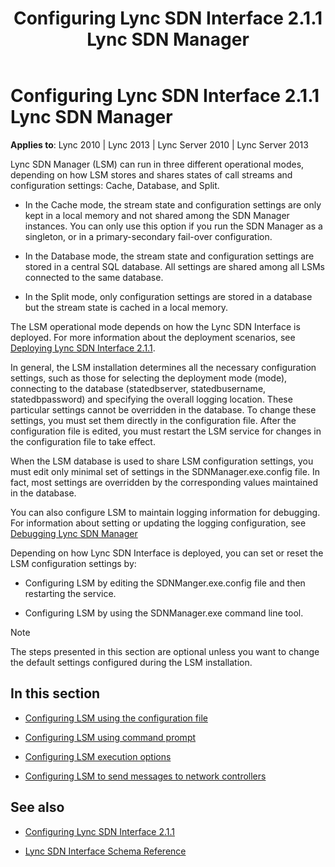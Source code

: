 ﻿---
title: Configuring Lync SDN Interface 2.1.1 Lync SDN Manager
TOCTitle: Configuring Lync SDN Interface 2.1.1 Lync SDN Manager
ms:assetid: e66f9787-ab6b-4a77-8895-0ae39a3a5ee1
ms:mtpsurl: https://msdn.microsoft.com/en-us/library/Dn785209(v=office.15)
ms:contentKeyID: 62952687
ms.date: 02/16/2015
mtps_version: v=office.15
---

# Configuring Lync SDN Interface 2.1.1 Lync SDN Manager


**Applies to**: Lync 2010 | Lync 2013 | Lync Server 2010 | Lync Server 2013

Lync SDN Manager (LSM) can run in three different operational modes, depending on how LSM stores and shares states of call streams and configuration settings: Cache, Database, and Split.

  - In the Cache mode, the stream state and configuration settings are only kept in a local memory and not shared among the SDN Manager instances. You can only use this option if you run the SDN Manager as a singleton, or in a primary-secondary fail-over configuration.

  - In the Database mode, the stream state and configuration settings are stored in a central SQL database. All settings are shared among all LSMs connected to the same database.

  - In the Split mode, only configuration settings are stored in a database but the stream state is cached in a local memory.

The LSM operational mode depends on how the Lync SDN Interface is deployed. For more information about the deployment scenarios, see [Deploying Lync SDN Interface 2.1.1](deploying-lync-sdn-interface-2-1-1.md).

In general, the LSM installation determines all the necessary configuration settings, such as those for selecting the deployment mode (mode), connecting to the database (statedbserver, statedbusername, statedbpassword) and specifying the overall logging location. These particular settings cannot be overridden in the database. To change these settings, you must set them directly in the configuration file. After the configuration file is edited, you must restart the LSM service for changes in the configuration file to take effect.

When the LSM database is used to share LSM configuration settings, you must edit only minimal set of settings in the SDNManager.exe.config file. In fact, most settings are overridden by the corresponding values maintained in the database.

You can also configure LSM to maintain logging information for debugging. For information about setting or updating the logging configuration, see [Debugging Lync SDN Manager](debugging-lync-sdn-manager.md)

Depending on how Lync SDN Interface is deployed, you can set or reset the LSM configuration settings by:

  - Configuring LSM by editing the SDNManger.exe.config file and then restarting the service.

  - Configuring LSM by using the SDNManager.exe command line tool.


> [!NOTE]
> <P>The steps presented in this section are optional unless you want to change the default settings configured during the LSM installation.</P>



## In this section

  - [Configuring LSM using the configuration file](configuring-lsm-using-the-configuration-file.md)

  - [Configuring LSM using command prompt](configuring-lsm-using-command-prompt.md)

  - [Configuring LSM execution options](configuring-lsm-execution-options.md)

  - [Configuring LSM to send messages to network controllers](configuring-lsm-to-send-messages-to-network-controllers.md)

## See also

  - [Configuring Lync SDN Interface 2.1.1](configuring-lync-sdn-interface-2-1-1.md)

  - [Lync SDN Interface Schema Reference](lync-sdn-interface-schema-reference.md)

